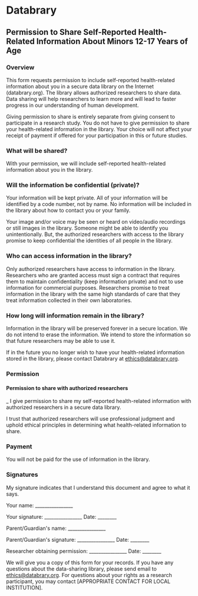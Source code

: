 
# Databrary
## Permission to Share Self-Reported Health-Related Information About Minors 12-17 Years of Age

### Overview

This form requests permission to include self-reported health-related information about you in a secure data library on the Internet (databrary.org). The library allows authorized researchers to share data. Data sharing will help researchers to learn more and will lead to faster progress in our understanding of human development.

Giving permission to share is entirely separate from giving consent to participate in a research study. You do not have to give permission to share your  health-related information in the library. Your choice will not affect your receipt of payment if offered for your  participation in this or future studies.

### What will be shared?

With your permission, we will include self-reported health-related information about you in the library.

### Will the information be confidential (private)?

Your information will be kept private. All of your  information will be identified by a code number, not by name. No information will be included in the library about how to contact you or your family.

Your  image and/or voice may be seen or heard on video/audio recordings or still images in the library. Someone might be able to identify you   unintentionally. But, the authorized researchers with access to the library promise to keep confidential the identities of all people in the library.

### Who can access information in the library?

Only authorized researchers have access to information in the library. Researchers who are granted access must sign a contract that requires them to maintain confidentiality (keep information private) and not to use information for commercial purposes. Researchers promise to treat information in the library with the same high standards of care that they treat information collected in their own laboratories.

### How long will information remain in the library?

Information in the library will be preserved forever in a secure location. We do not intend to erase the information. We intend to store the information so that future researchers may be able to use it.

If in the future you no longer wish to have your  health-related information stored in the library, please contact Databrary at ethics@databrary.org.

### Permission

#### Permission to share with authorized researchers

_ I give permission to share my  self-reported health-related information with authorized researchers in a secure data library.



I trust that authorized researchers will use professional judgment and uphold ethical principles in determining what health-related information to share.

### Payment

You will not be paid for the use of information in the library.

### Signatures

My signature indicates that I understand this document and agree to what it says.

Your name: 		________________

Your signature: 			________________ Date: ________

Parent/Guardian's name: 		________________

Parent/Guardian's signature: 		________________ Date: ________

Researcher obtaining permission: 	________________ Date: ________
							
We will give you a copy of this form for your records. If you have any questions about the data-sharing library, please send email to ethics@databrary.org. For questions about your rights as a research participant, you may contact [APPROPRIATE CONTACT FOR LOCAL INSTITUTION].
